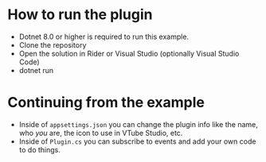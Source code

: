 # How to run the plugin
- Dotnet 8.0 or higher is required to run this example.
- Clone the repository
- Open the solution in Rider or Visual Studio (optionally Visual Studio Code)
- dotnet run

# Continuing from the example 
- Inside of ``appsettings.json`` you can change the plugin info like the name, who _you_ are, the icon to use in VTube Studio, etc.
- Inside of ``Plugin.cs`` you can subscribe to events and add your own code to do things.